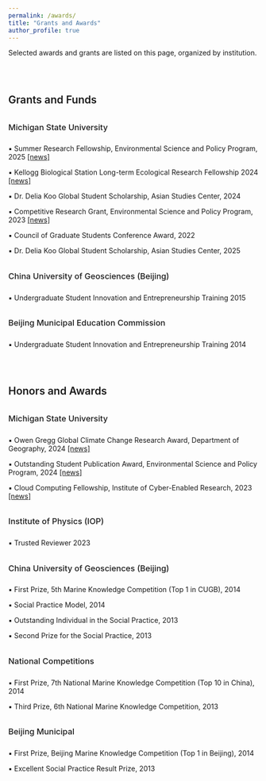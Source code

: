 ```yaml
---
permalink: /awards/
title: "Grants and Awards"
author_profile: true
---
```


<style>
h2 {
 margin-top: 3.5em;     /* more spacing between sections */
 margin-bottom: 0.6em;
 font-weight: 600;
}

h3 {
 margin-top: 2em;
 margin-bottom: 1.5em;
 font-weight: 500;
}

/* Remove any default underline or after-pseudo content */
h2::after {
 display: none !important;
}

h3::after {
 display: none !important;
}

ul li, ol li {
 margin-bottom: 0.25em;
}

/* Completely hide any HR if accidentally left in */
hr {
 display: none !important;
}
</style>

Selected awards and grants are listed on this page, organized by institution.

## Grants and Funds
### Michigan State University
▪ Summer Research Fellowship, Environmental Science and Policy Program, 2025 <a href="https://espp.msu.edu/resources/summer-research-fellowships.html">[news]</a>

▪ Kellogg Biological Station Long-term Ecological Research Fellowship 2024 <a href="https://lter.kbs.msu.edu/get-involved/lter-graduate-fellowships/">[news]</a>

▪ Dr. Delia Koo Global Student Scholarship, Asian Studies Center, 2024

▪ Competitive Research Grant, Environmental Science and Policy Program, 2023 <a href="https://espp.msu.edu/resources/competitive-research-grant.html">[news]</a>

▪ Council of Graduate Students Conference Award, 2022

▪ Dr. Delia Koo Global Student Scholarship, Asian Studies Center, 2025 

### China University of Geosciences (Beijing)
▪ Undergraduate Student Innovation and Entrepreneurship Training 2015

### Beijing Municipal Education Commission
▪ Undergraduate Student Innovation and Entrepreneurship Training 2014

## Honors and Awards
### Michigan State University
▪ Owen Gregg Global Climate Change Research Award, Department of Geography, 2024 <a href="https://geo.msu.edu/news-events/news/2024-05-20.html">[news]</a>

▪ Outstanding Student Publication Award, Environmental Science and Policy Program, 2024 <a href="https://espp.msu.edu/resources/publication-awards.html">[news]</a>

▪ Cloud Computing Fellowship, Institute of Cyber-Enabled Research, 2023 <a href="https://icer.msu.edu/News/2023-Cloud-Computing-Fellows-Embark-on-Journey-of-Innovation">[news]</a>

### Institute of Physics (IOP)
▪ Trusted Reviewer 2023

### China University of Geosciences (Beijing)
▪ First Prize, 5th Marine Knowledge Competition (Top 1 in CUGB), 2014

▪ Social Practice Model, 2014

▪ Outstanding Individual in the Social Practice, 2013

▪ Second Prize for the Social Practice, 2013

### National Competitions
▪ First Prize, 7th National Marine Knowledge Competition (Top 10 in China), 2014

▪ Third Prize, 6th National Marine Knowledge Competition, 2013

### Beijing Municipal
▪ First Prize, Beijing Marine Knowledge Competition (Top 1 in Beijing), 2014

▪ Excellent Social Practice Result Prize, 2013

